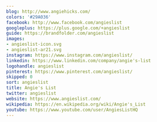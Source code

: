 ```yaml
---
blog: http://www.angiehicks.com/
colors: '#29A036'
facebook: http://www.facebook.com/angieslist
googleplus: https://plus.google.com/+angieslist
guide: https://brandfolder.com/angieslist
images:
- angieslist-icon.svg
- angieslist-ar21.svg
instagram: https://www.instagram.com/angieslist/
linkedin: https://www.linkedin.com/company/angie's-list
logohandle: angieslist
pinterest: https://www.pinterest.com/angieslist/
skipped: 0
sort: angieslist
title: Angie's List
twitter: angieslist
website: https://www.angieslist.com/
wikipedia: https://en.wikipedia.org/wiki/Angie's_List
youtube: https://www.youtube.com/user/AngiesListHQ
---
```

